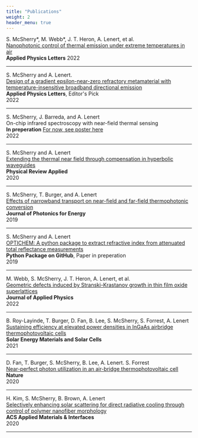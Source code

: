 ```yaml
---
title: "Publications"
weight: 2
header_menu: true
---
```



S. McSherry*, M. Webb*, J. T. Heron, A. Lenert,  et al.  
[Nanophotonic control of thermal emission under extreme temperatures in air](https://www.nature.com/articles/s41565-022-01205-1)  
**Applied Physics Letters**
2022  

---

S. McSherry and A. Lenert.  
[Design of a gradient epsilon-near-zero refractory metamaterial with temperature-insensitive broadband directional emission](https://aip.scitation.org/doi/pdf/10.1063/5.0122535)  
**Applied Physics Letters**, Editor's Pick  
2022 

---

S. McSherry, J. Barreda, and A. Lenert  
On-chip infrared spectroscopy with near-field thermal sensing  
**In preperation** [For now, see poster here](images/LNF_mcsherry.pdf)  
2022

---

S. McSherry and A. Lenert  
[Extending the thermal near field through compensation in hyperbolic waveguides](https://doi.org/10.1103/PhysRevApplied.14.014074)  
**Physical Review Applied**  
2020  
 
---

S. McSherry, T. Burger, and A. Lenert  
[Effects of narrowband transport on near-field and far-field thermophotonic conversion](https://doi.org/10.1117/1.JPE.9.032714)  
**Journal of Photonics for Energy**  
2019 

---


S. McSherry and A. Lenert  
[OPTICHEM: A python package to extract refractive index from attenuated total reflectance measurements](https://github.com/sean-mcsherry/optichem)  
**Python Package on GitHub**, Paper in preperation  
2019
 
---

M. Webb, S. McSherry, J. T. Heron, A. Lenert,  et al.  
[Geometric defects induced by Stranski-Krastanov growth in thin film oxide superlattices](https://doi.org/10.1063/5.0120176)  
**Journal of Applied Physics**  
2022 

---

B. Roy-Layinde, T. Burger, D. Fan, B. Lee, S. McSherry, S. Forrest, A. Lenert  
[Sustaining efficiency at elevated power densities in InGaAs airbridge thermophotovoltaic cells](https://doi.org/10.1016/j.solmat.2021.111523)  
**Solar Energy Materials and Solar Cells**  
2021 
 
---

D. Fan, T. Burger, S. McSherry, B. Lee, A. Lenert. S. Forrest  
[Near-perfect photon utilization in an air-bridge thermophotovoltaic cell](https://doi.org/10.1038/s41586-020-2717-7)  
**Nature**  
2020
 
---

H. Kim, S. McSherry, B. Brown, A. Lenert  
[Selectively enhancing solar scattering for direct radiative cooling through control of polymer nanofiber morphology](https://doi.org/10.1021/acsami.0c09374)  
**ACS Applied Materials & Interfaces**  
2020  
 
---



